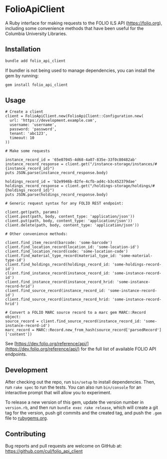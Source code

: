 # FolioApiClient

A Ruby interface for making requests to the FOLIO ILS API (https://folio.org), including some convenience methods that have been useful for the Columbia University Libraries.

## Installation

```bash
bundle add folio_api_client
```

If bundler is not being used to manage dependencies, you can install the gem by running:

```bash
gem install folio_api_client
```

## Usage

```
# Create a client
client = FolioApiClient.new(FolioApiClient::Configuration.new(
  url: 'https://development.example.com',
  username: 'username',
  password: 'password',
  tenant: 'abc123',
  timeout: 10
))

# Make some requests

instance_record_id = '65e07045-4d68-4a07-835e-33f0c80482ab'
instance_record_response = client.get("/instance-storage/instances/#{instance_record_id}")
puts JSON.parse(instance_record_response.body)

holdings_record_id = 'b2e9946b-82fe-4cfb-ad4c-b3c452379dae'
holdings_record_response = client.get("/holdings-storage/holdings/#{holdings_record_id}")
puts JSON.parse(holdings_record_response.body)

# Generic request syntax for any FOLIO REST endpoint:

client.get(path, params)
client.post(path, body, content_type: 'application/json'))
client.put(path, body, content_type: 'application/json'))
client.delete(path, body, content_type: 'application/json'))

# Other convenience methods:

client.find_item_record(barcode: 'some-barcode')
client.find_location_record(location_id: 'some-location-id')
client.find_location_record(code: 'some-location-code')
client.find_material_type_record(material_type_id: 'some-material-type-id')
client.find_holdings_record(holdings_record_id: 'some-holdings-record-id')
client.find_instance_record(instance_record_id: 'some-instance-record-id')
client.find_instance_record(instance_record_hrid: 'some-instance-record-hrid')
client.find_source_record(instance_record_id: 'some-instance-record-id')
client.find_source_record(instance_record_hrid: 'some-instance-record-hrid')

# Convert a FOLIO MARC source record to a marc gem MARC::Record object:
source_record = client.find_source_record(instance_record_id: 'some-instance-record-id')
marc_record = MARC::Record.new_from_hash(source_record['parsedRecord']['content'])
```

See [https://dev.folio.org/reference/api/](https://dev.folio.org/reference/api/) for the full list of available FOLIO API endpoints.

## Development

After checking out the repo, run `bin/setup` to install dependencies. Then, run `rake spec` to run the tests. You can also run `bin/console` for an interactive prompt that will allow you to experiment.

To release a new version of this gem, update the version number in `version.rb`, and then run `bundle exec rake release`, which will create a git tag for the version, push git commits and the created tag, and push the `.gem` file to [rubygems.org](https://rubygems.org).

## Contributing

Bug reports and pull requests are welcome on GitHub at: https://github.com/cul/folio_api_client
